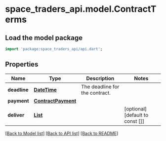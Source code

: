 # space_traders_api.model.ContractTerms

## Load the model package
```dart
import 'package:space_traders_api/api.dart';
```

## Properties
Name | Type | Description | Notes
------------ | ------------- | ------------- | -------------
**deadline** | [**DateTime**](DateTime.md) | The deadline for the contract. | 
**payment** | [**ContractPayment**](ContractPayment.md) |  | 
**deliver** | [**List<ContractDeliverGood>**](ContractDeliverGood.md) |  | [optional] [default to const []]

[[Back to Model list]](../README.md#documentation-for-models) [[Back to API list]](../README.md#documentation-for-api-endpoints) [[Back to README]](../README.md)


